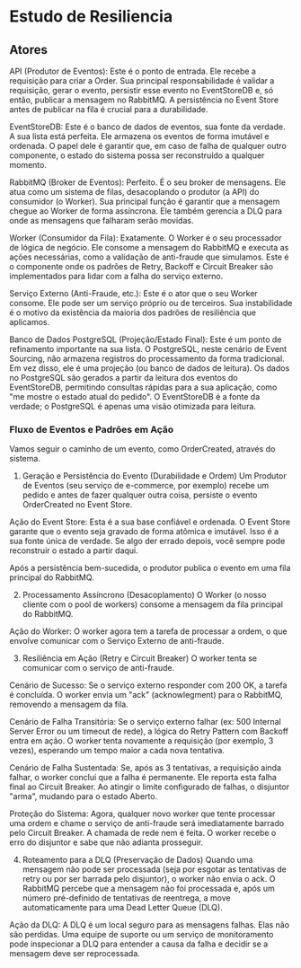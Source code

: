 # Estudo de Resiliencia

## Atores

API (Produtor de Eventos): Este é o ponto de entrada. Ele recebe a requisição para criar a Order. Sua principal responsabilidade é validar a requisição, gerar o evento, persistir esse evento no EventStoreDB e, só então, publicar a mensagem no RabbitMQ. A persistência no Event Store antes de publicar na fila é crucial para a durabilidade.

EventStoreDB: Este é o banco de dados de eventos, sua fonte da verdade. A sua lista está perfeita. Ele armazena os eventos de forma imutável e ordenada. O papel dele é garantir que, em caso de falha de qualquer outro componente, o estado do sistema possa ser reconstruído a qualquer momento.

RabbitMQ (Broker de Eventos): Perfeito. É o seu broker de mensagens. Ele atua como um sistema de filas, desacoplando o produtor (a API) do consumidor (o Worker). Sua principal função é garantir que a mensagem chegue ao Worker de forma assíncrona. Ele também gerencia a DLQ para onde as mensagens que falharam serão movidas.

Worker (Consumidor da Fila): Exatamente. O Worker é o seu processador de lógica de negócio. Ele consome a mensagem do RabbitMQ e executa as ações necessárias, como a validação de anti-fraude que simulamos. Este é o componente onde os padrões de Retry, Backoff e Circuit Breaker são implementados para lidar com a falha do serviço externo.

Serviço Externo (Anti-Fraude, etc.): Este é o ator que o seu Worker consome. Ele pode ser um serviço próprio ou de terceiros. Sua instabilidade é o motivo da existência da maioria dos padrões de resiliência que aplicamos.

Banco de Dados PostgreSQL (Projeção/Estado Final): Este é um ponto de refinamento importante na sua lista. O PostgreSQL, neste cenário de Event Sourcing, não armazena registros do processamento da forma tradicional. Em vez disso, ele é uma projeção (ou banco de dados de leitura). Os dados no PostgreSQL são gerados a partir da leitura dos eventos do EventStoreDB, permitindo consultas rápidas para a sua aplicação, como "me mostre o estado atual do pedido". O EventStoreDB é a fonte da verdade; o PostgreSQL é apenas uma visão otimizada para leitura.

### Fluxo de Eventos e Padrões em Ação
Vamos seguir o caminho de um evento, como OrderCreated, através do sistema.

1. Geração e Persistência do Evento (Durabilidade e Ordem)
Um Produtor de Eventos (seu serviço de e-commerce, por exemplo) recebe um pedido e antes de fazer qualquer outra coisa, persiste o evento OrderCreated no Event Store.

Ação do Event Store: Esta é a sua base confiável e ordenada. O Event Store garante que o evento seja gravado de forma atômica e imutável. Isso é a sua fonte única de verdade. Se algo der errado depois, você sempre pode reconstruir o estado a partir daqui.

Após a persistência bem-sucedida, o produtor publica o evento em uma fila principal do RabbitMQ.

2. Processamento Assíncrono (Desacoplamento)
O Worker (o nosso cliente com o pool de workers) consome a mensagem da fila principal do RabbitMQ.

Ação do Worker: O worker agora tem a tarefa de processar a ordem, o que envolve comunicar com o Serviço Externo de anti-fraude.

3. Resiliência em Ação (Retry e Circuit Breaker)
O worker tenta se comunicar com o serviço de anti-fraude.

Cenário de Sucesso: Se o serviço externo responder com 200 OK, a tarefa é concluída. O worker envia um "ack" (acknowlegment) para o RabbitMQ, removendo a mensagem da fila.

Cenário de Falha Transitória: Se o serviço externo falhar (ex: 500 Internal Server Error ou um timeout de rede), a lógica do Retry Pattern com Backoff entra em ação. O worker tenta novamente a requisição (por exemplo, 3 vezes), esperando um tempo maior a cada nova tentativa.

Cenário de Falha Sustentada: Se, após as 3 tentativas, a requisição ainda falhar, o worker conclui que a falha é permanente. Ele reporta esta falha final ao Circuit Breaker. Ao atingir o limite configurado de falhas, o disjuntor "arma", mudando para o estado Aberto.

Proteção do Sistema: Agora, qualquer novo worker que tente processar uma ordem e chame o serviço de anti-fraude será imediatamente barrado pelo Circuit Breaker. A chamada de rede nem é feita. O worker recebe o erro do disjuntor e sabe que não adianta prosseguir.

4. Roteamento para a DLQ (Preservação de Dados)
Quando uma mensagem não pode ser processada (seja por esgotar as tentativas de retry ou por ser barrada pelo disjuntor), o worker não envia o ack. O RabbitMQ percebe que a mensagem não foi processada e, após um número pré-definido de tentativas de reentrega, a move automaticamente para uma Dead Letter Queue (DLQ).

Ação da DLQ: A DLQ é um local seguro para as mensagens falhas. Elas não são perdidas. Uma equipe de suporte ou um serviço de monitoramento pode inspecionar a DLQ para entender a causa da falha e decidir se a mensagem deve ser reprocessada.


